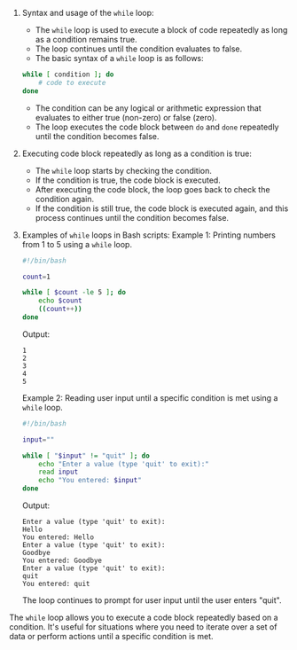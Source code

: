 
1. Syntax and usage of the `while` loop:

   - The `while` loop is used to execute a block of code repeatedly as long as a condition remains true.
   - The loop continues until the condition evaluates to false.
   - The basic syntax of a `while` loop is as follows:

   ```bash
   while [ condition ]; do
       # code to execute
   done
   ```

   - The condition can be any logical or arithmetic expression that evaluates to either true (non-zero) or false (zero).
   - The loop executes the code block between `do` and `done` repeatedly until the condition becomes false.
2. Executing code block repeatedly as long as a condition is true:

   - The `while` loop starts by checking the condition.
   - If the condition is true, the code block is executed.
   - After executing the code block, the loop goes back to check the condition again.
   - If the condition is still true, the code block is executed again, and this process continues until the condition becomes false.
3. Examples of `while` loops in Bash scripts:
   Example 1: Printing numbers from 1 to 5 using a `while` loop.

   ```bash
   #!/bin/bash

   count=1

   while [ $count -le 5 ]; do
       echo $count
       ((count++))
   done
   ```

   Output:

   ```
   1
   2
   3
   4
   5
   ```

   Example 2: Reading user input until a specific condition is met using a `while` loop.

   ```bash
   #!/bin/bash

   input=""

   while [ "$input" != "quit" ]; do
       echo "Enter a value (type 'quit' to exit):"
       read input
       echo "You entered: $input"
   done
   ```

   Output:

   ```
   Enter a value (type 'quit' to exit):
   Hello
   You entered: Hello
   Enter a value (type 'quit' to exit):
   Goodbye
   You entered: Goodbye
   Enter a value (type 'quit' to exit):
   quit
   You entered: quit
   ```

   The loop continues to prompt for user input until the user enters "quit".

The `while` loop allows you to execute a code block repeatedly based on a condition. It's useful for situations where you need to iterate over a set of data or perform actions until a specific condition is met.
